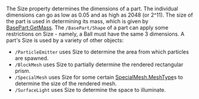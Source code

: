 The Size property determines the dimensions of a part. The individual dimensions can go as low as 0.05 and as high as 2048 (or 2^11). The size of the part is used in determining its mass, which is given by [BasePart:GetMass](https://developer.roblox.com/en-us/api-reference/function/BasePart/GetMass). The `/BasePart/Shape` of a part can apply some restrictions on Size - namely, a Ball must have the same 3 dimensions. A part's Size is used by a variety of other objects:

*   `/ParticleEmitter` uses Size to determine the area from which particles are spawned.
*   `/BlockMesh` uses Size to partially determine the rendered rectangular prism.
*   `/SpecialMesh` uses Size for some certain [SpecialMesh.MeshType](https://developer.roblox.com/en-us/api-reference/property/SpecialMesh/MeshType)s to determine the size of the rendered mesh.
*   `/SurfaceLight` uses Size to determine the space to illuminate.